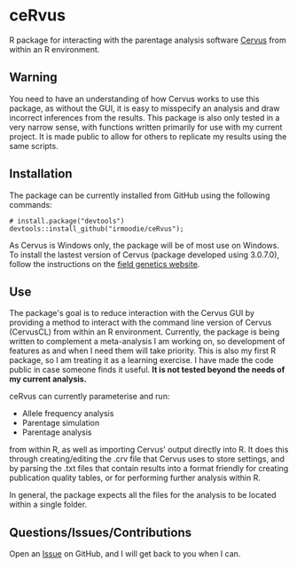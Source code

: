 # ceRvus
R package for interacting with the parentage analysis software [Cervus](http://www.fieldgenetics.com/pages/aboutCervus_Overview.jsp) from within an R environment.

## Warning
You need to have an understanding of how Cervus works to use this package, as without the GUI, it is easy to misspecify an analysis and draw incorrect inferences from the results. This package is also only tested in a very narrow sense, with functions written primarily for use with my current project. It is made public to allow for others to replicate my results using the same scripts.

## Installation
The package can be currently installed from GitHub using the following commands:
```
# install.package("devtools")
devtools::install_github("irmoodie/ceRvus");
```
As Cervus is Windows only, the package will be of most use on Windows. To install the lastest version of Cervus (package developed using 3.0.7.0), follow the instructions on the [field genetics website](http://www.fieldgenetics.com/pages/aboutCervus_Overview.jsp).

## Use
The package's goal is to reduce interaction with the Cervus GUI by providing a method to interact with the command line version of Cervus (CervusCL) from within an R environment. Currently, the package is being written to complement a meta-analysis I am working on, so development of features as and when I need them will take priority. This is also my first R package, so I am treating it as a learning exercise. I have made the code public in case someone finds it useful. **It is not tested beyond the needs of my current analysis.**

ceRvus can currently parameterise and run:

- Allele frequency analysis
- Parentage simulation
- Parentage analysis

from within R, as well as importing Cervus' output directly into R. It does this through creating/editing the .crv file that Cervus uses to store settings, and by parsing the .txt files that contain results into a format friendly for creating publication quality tables, or for performing further analysis within R.

In general, the package expects all the files for the analysis to be located within a single folder.

## Questions/Issues/Contributions
Open an [Issue](https://github.com/irmoodie/ceRvus/issues) on GitHub, and I will get back to you when I can.
